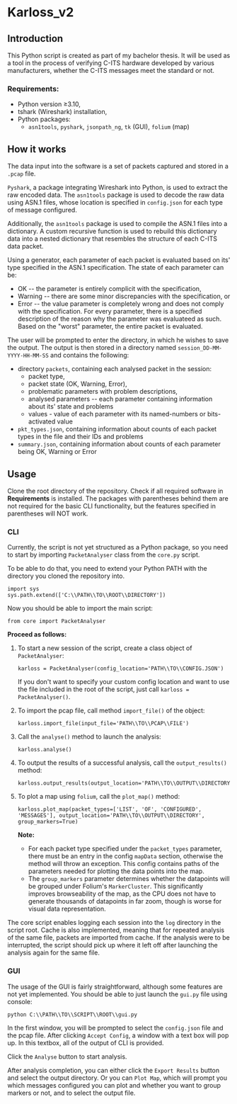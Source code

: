# Karloss_v2

## Introduction
This Python script is created as part of my bachelor thesis. It will be used as a tool in the process of verifying C-ITS hardware developed by various manufacturers, whether the C-ITS messages meet the standard or not.

### Requirements:
* Python version ≥3.10,
* tshark (Wireshark) installation,
* Python packages:
  * `asn1tools`, `pyshark`, `jsonpath_ng`, `tk` (GUI), `folium` (map)

## How it works
The data input into the software is a set of packets captured and stored in a `.pcap` file.

`Pyshark`, a package integrating Wireshark into Python, is used to extract the raw encoded data. The `asn1tools` package is used to decode the raw data using ASN.1 files, whose location is specified in `config.json` for each type of message configured.

Additionally, the `asn1tools` package is used to compile the ASN.1 files into a dictionary. A custom recursive function is used to rebuild this dictionary data into a nested dictionary that resembles the structure of each C-ITS data packet.

Using a generator, each parameter of each packet is evaluated based on its' type specified in the ASN.1 specification. The state of each parameter can be:
* OK -- the parameter is entirely complicit with the specification,
* Warning -- there are some minor discrepancies with the specification, or
* Error -- the value parameter is completely wrong and does not comply with the specification.
For every parameter, there is a specified description of the reason why the parameter was evaluateed as such. Based on the "worst" parameter, the entire packet is evaluated.

The user will be prompted to enter the directory, in which he wishes to save the output. The output is then stored in a directory named `session_DD-MM-YYYY-HH-MM-SS` and contains the following:
* directory `packets`, containing each analysed packet in the session:
  * packet type,
  * packet state (OK, Warning, Error),
  * problematic parameters with problem descriptions,
  * analysed parameters -- each parameter containing information about its' state and problems
  * values - value of each parameter with its named-numbers or bits-activated value
* `pkt_types.json`, containing information about counts of each packet types in the file and their IDs and problems
* `summary.json`, containing information about counts of each parameter being OK, Warning or Error

## Usage
Clone the root directory of the repository. Check if all required software in __Requirements__ is installed. The packages with parentheses behind them are not required for the basic CLI functionality, but the features specified in parentheses will NOT work.

### CLI
Currently, the script is not yet structured as a Python package, so you need to start by importing `PacketAnalyser` class from the `core.py` script.

To be able to do that, you need to extend your Python PATH with the directory you cloned the repository into.
```
import sys
sys.path.extend(['C:\\PATH\\TO\\ROOT\\DIRECTORY'])
```

Now you should be able to import the main script:
```
from core import PacketAnalyser
```

__Proceed as follows:__

1. To start a new session of the script, create a class object of `PacketAnalyser`:
   ```
   karloss = PacketAnalyser(config_location='PATH\\TO\\CONFIG.JSON')
   ```
   If you don't want to specify your custom config location and want to use the file included in the root of the script, just call `karloss = PacketAnalyser()`.

2. To import the pcap file, call method `import_file()` of the object:
   ```
   karloss.import_file(input_file='PATH\\TO\\PCAP\\FILE')
   ```

4. Call the `analyse()` method to launch the analysis:
   ```
   karloss.analyse()
   ```

5. To output the results of a successful analysis, call the `output_results()` method:
   ```
   karloss.output_results(output_location='PATH\\TO\\OUTPUT\\DIRECTORY')
   ```

6. To plot a map using `folium`, call the `plot_map()` method:
   ```
   karloss.plot_map(packet_types=['LIST', 'OF', 'CONFIGURED', 'MESSAGES'], output_location='PATH\\TO\\OUTPUT\\DIRECTORY', group_markers=True)
   ```
   __Note:__ 
   * For each packet type specified under the `packet_types` parameter, there must be an entry in the config `mapData` section, otherwise the method will throw an exception. This config contains paths of the parameters needed for plotting the data points into the map. 
   * The `group_markers` parameter determines whether the datapoints will be grouped under Folium's `MarkerCluster`. This significantly improves browseability of the map, as the CPU does not have to generate thousands of datapoints in far zoom, though is worse for visual data representation.

The core script enables logging each session into the `log` directory in the script root. Cache is also implemented, meaning that for repeated analysis of the same file, packets are imported from cache. If the analysis were to be interrupted, the script should pick up where it left off after launching the analysis again for the same file.

### GUI
The usage of the GUI is fairly straightforward, although some features are not yet implemented. You should be able to just launch the `gui.py` file using console:
```
python C:\\PATH\\TO\\SCRIPT\\ROOT\\gui.py
```

In the first window, you will be prompted to select the `config.json` file and the pcap file. After clicking `Accept Config`, a window with a text box will pop up. In this textbox, all of the output of CLI is provided. 

Click the `Analyse` button to start analysis.

After analysis completion, you can either click the `Export Results` button and select the output directory. Or you can `Plot Map`, which will prompt you which messages configured you can plot and whether you want to group markers or not, and to select the output file.
